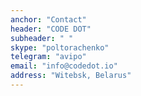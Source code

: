 ```yaml
---
anchor: "Contact"
header: "CODE DOT"
subheader: " "
skype: "poltorachenko"
telegram: "avipo"
email: "info@codedot.io"
address: "Witebsk, Belarus"
---
```

